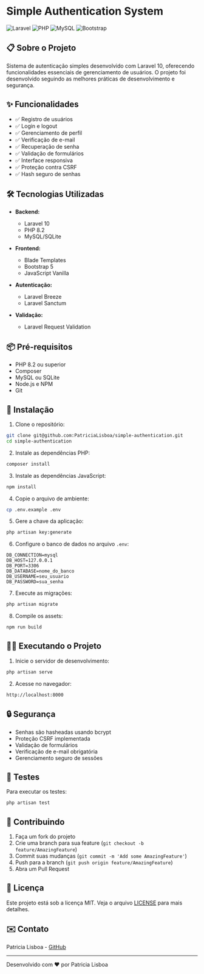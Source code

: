 # Simple Authentication System

![Laravel](https://img.shields.io/badge/Laravel-FF2D20?style=for-the-badge&logo=laravel&logoColor=white)
![PHP](https://img.shields.io/badge/PHP-777BB4?style=for-the-badge&logo=php&logoColor=white)
![MySQL](https://img.shields.io/badge/MySQL-4479A1?style=for-the-badge&logo=mysql&logoColor=white)
![Bootstrap](https://img.shields.io/badge/Bootstrap-563D7C?style=for-the-badge&logo=bootstrap&logoColor=white)

## 📋 Sobre o Projeto

Sistema de autenticação simples desenvolvido com Laravel 10, oferecendo funcionalidades essenciais de gerenciamento de usuários. O projeto foi desenvolvido seguindo as melhores práticas de desenvolvimento e segurança.

## ✨ Funcionalidades

- ✅ Registro de usuários
- ✅ Login e logout
- ✅ Gerenciamento de perfil
- ✅ Verificação de e-mail
- ✅ Recuperação de senha
- ✅ Validação de formulários
- ✅ Interface responsiva
- ✅ Proteção contra CSRF
- ✅ Hash seguro de senhas

## 🛠️ Tecnologias Utilizadas

- **Backend:**
  - Laravel 10
  - PHP 8.2
  - MySQL/SQLite

- **Frontend:**
  - Blade Templates
  - Bootstrap 5
  - JavaScript Vanilla

- **Autenticação:**
  - Laravel Breeze
  - Laravel Sanctum

- **Validação:**
  - Laravel Request Validation

## 📦 Pré-requisitos

- PHP 8.2 ou superior
- Composer
- MySQL ou SQLite
- Node.js e NPM
- Git

## 🚀 Instalação

1. Clone o repositório:
```bash
git clone git@github.com:PatriciaLisboa/simple-authentication.git
cd simple-authentication
```

2. Instale as dependências PHP:
```bash
composer install
```

3. Instale as dependências JavaScript:
```bash
npm install
```

4. Copie o arquivo de ambiente:
```bash
cp .env.example .env
```

5. Gere a chave da aplicação:
```bash
php artisan key:generate
```

6. Configure o banco de dados no arquivo `.env`:
```env
DB_CONNECTION=mysql
DB_HOST=127.0.0.1
DB_PORT=3306
DB_DATABASE=nome_do_banco
DB_USERNAME=seu_usuario
DB_PASSWORD=sua_senha
```

7. Execute as migrações:
```bash
php artisan migrate
```

8. Compile os assets:
```bash
npm run build
```

## 🏃‍♂️ Executando o Projeto

1. Inicie o servidor de desenvolvimento:
```bash
php artisan serve
```

2. Acesse no navegador:
```
http://localhost:8000
```

## 🔒 Segurança

- Senhas são hasheadas usando bcrypt
- Proteção CSRF implementada
- Validação de formulários
- Verificação de e-mail obrigatória
- Gerenciamento seguro de sessões

## 📝 Testes

Para executar os testes:
```bash
php artisan test
```

## 🤝 Contribuindo

1. Faça um fork do projeto
2. Crie uma branch para sua feature (`git checkout -b feature/AmazingFeature`)
3. Commit suas mudanças (`git commit -m 'Add some AmazingFeature'`)
4. Push para a branch (`git push origin feature/AmazingFeature`)
5. Abra um Pull Request

## 📄 Licença

Este projeto está sob a licença MIT. Veja o arquivo [LICENSE](LICENSE) para mais detalhes.

## ✉️ Contato

Patricia Lisboa - [GitHub](https://github.com/PatriciaLisboa)

---

Desenvolvido com ❤️ por Patricia Lisboa

